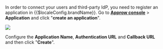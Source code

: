 <IntegrationDetailCard :title="`Create the Application in ${$localeConfig.brandName}`">

<!--!!!include(common/create-an-app-en.md)!!!-->
In order to connect your users and third-party IdP, you need to register an application in {{$localeConfig.brandName}}. Go to [**Approw console**](https://console.approw.com) > **Application** and click "**create an application**".

![](~@imagesZhCn/integration/ali-cloud/1-4.jpg)

Configure the **Application Name**, **Authentication URL** and **Callback URL** and then click "**Create**".

</IntegrationDetailCard>
